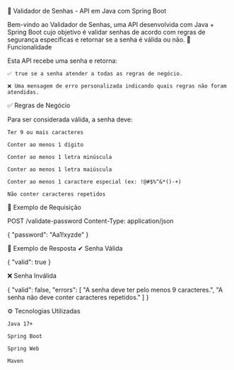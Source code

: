 🔐 Validador de Senhas - API em Java com Spring Boot

Bem-vindo ao Validador de Senhas, uma API desenvolvida com Java + Spring Boot cujo objetivo é validar senhas de acordo com regras de segurança específicas e retornar se a senha é válida ou não.
📌 Funcionalidade

Esta API recebe uma senha e retorna:

    ✅ true se a senha atender a todas as regras de negócio.

    ❌ Uma mensagem de erro personalizada indicando quais regras não foram atendidas.

✅ Regras de Negócio

Para ser considerada válida, a senha deve:

    Ter 9 ou mais caracteres

    Conter ao menos 1 dígito

    Conter ao menos 1 letra minúscula

    Conter ao menos 1 letra maiúscula

    Conter ao menos 1 caractere especial (ex: !@#$%^&*()-+)

    Não conter caracteres repetidos

🔄 Exemplo de Requisição

POST /validate-password
Content-Type: application/json

{
  "password": "Aa1!xyzde"
}

🔄 Exemplo de Resposta
✔ Senha Válida

{
  "valid": true
}

❌ Senha Inválida

{
  "valid": false,
  "errors": [
    "A senha deve ter pelo menos 9 caracteres.",
    "A senha não deve conter caracteres repetidos."
  ]
}

⚙️ Tecnologias Utilizadas

    Java 17+

    Spring Boot

    Spring Web

    Maven
